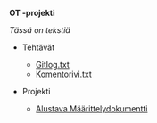 **OT -projekti** 

*Tässä on tekstiä*

* Tehtävät
  * [Gitlog.txt](https://github.com/Maijjay/ot-harjoitustyo/blob/master/laskarit/viikko1/gitlog.txt) 
  * [Komentorivi.txt](https://github.com/Maijjay/ot-harjoitustyo/blob/master/laskarit/viikko1/komentorivi.txt)

* Projekti
  * [Alustava Määrittelydokumentti](https://github.com/Maijjay/ot-harjoitustyo/blob/master/dokumentointi/m%C3%A4%C3%A4rittelydokumentti.md)
 

